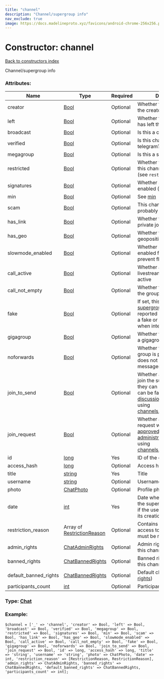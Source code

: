 ```yaml
---
title: "channel"
description: "Channel/supergroup info"
nav_exclude: true
image: https://docs.madelineproto.xyz/favicons/android-chrome-256x256.png
---
```

# Constructor: channel  
[Back to constructors index](/API_docs/constructors/index.html)



Channel/supergroup info

### Attributes:

| Name     |    Type       | Required | Description |
|----------|---------------|----------|-------------|
|creator|[Bool](/API_docs/types/Bool.html) | Optional|Whether the current user is the creator of this channel|
|left|[Bool](/API_docs/types/Bool.html) | Optional|Whether the current user has left this channel|
|broadcast|[Bool](/API_docs/types/Bool.html) | Optional|Is this a channel?|
|verified|[Bool](/API_docs/types/Bool.html) | Optional|Is this channel verified by telegram?|
|megagroup|[Bool](/API_docs/types/Bool.html) | Optional|Is this a supergroup?|
|restricted|[Bool](/API_docs/types/Bool.html) | Optional|Whether viewing/writing in this channel for a reason (see `restriction_reason`|
|signatures|[Bool](/API_docs/types/Bool.html) | Optional|Whether signatures are enabled (channels)|
|min|[Bool](/API_docs/types/Bool.html) | Optional|See [min](https://core.telegram.org/api/min)|
|scam|[Bool](/API_docs/types/Bool.html) | Optional|This channel/supergroup is probably a scam|
|has\_link|[Bool](/API_docs/types/Bool.html) | Optional|Whether this channel has a private join link|
|has\_geo|[Bool](/API_docs/types/Bool.html) | Optional|Whether this chanel has a geoposition|
|slowmode\_enabled|[Bool](/API_docs/types/Bool.html) | Optional|Whether slow mode is enabled for groups to prevent flood in chat|
|call\_active|[Bool](/API_docs/types/Bool.html) | Optional|Whether a group call or livestream is currently active|
|call\_not\_empty|[Bool](/API_docs/types/Bool.html) | Optional|Whether there's anyone in the group call or livestream|
|fake|[Bool](/API_docs/types/Bool.html) | Optional|If set, this [supergroup/channel](https://core.telegram.org/api/channel) was reported by many users as a fake or scam: be careful when interacting with it.|
|gigagroup|[Bool](/API_docs/types/Bool.html) | Optional|Whether this [supergroup](https://core.telegram.org/api/channel) is a gigagroup|
|noforwards|[Bool](/API_docs/types/Bool.html) | Optional|Whether this channel or group is [protected](https://telegram.org/blog/protected-content-delete-by-date-and-more), thus does not allow forwarding messages from it|
|join\_to\_send|[Bool](/API_docs/types/Bool.html) | Optional|Whether a user needs to join the supergroup before they can send messages: can be false only for [discussion groups »](https://core.telegram.org/api/discussion), toggle using [channels.toggleJoinToSend](../methods/channels.toggleJoinToSend.html)|
|join\_request|[Bool](/API_docs/types/Bool.html) | Optional|Whether a user's join request will have to be [approved by administrators](https://core.telegram.org/api/invites#join-requests), toggle using [channels.toggleJoinToSend](../methods/channels.toggleJoinRequest.html)|
|id|[long](/API_docs/types/long.html) | Yes|ID of the channel|
|access\_hash|[long](/API_docs/types/long.html) | Optional|Access hash|
|title|[string](/API_docs/types/string.html) | Yes|Title|
|username|[string](/API_docs/types/string.html) | Optional|Username|
|photo|[ChatPhoto](/API_docs/types/ChatPhoto.html) | Optional|Profile photo|
|date|[int](/API_docs/types/int.html) | Yes|Date when the user joined the supergroup/channel, or if the user isn't a member, its creation date|
|restriction\_reason|Array of [RestrictionReason](/API_docs/types/RestrictionReason.html) | Optional|Contains the reason why access to this channel must be restricted.|
|admin\_rights|[ChatAdminRights](/API_docs/types/ChatAdminRights.html) | Optional|Admin rights of the user in this channel (see [rights](https://core.telegram.org/api/rights))|
|banned\_rights|[ChatBannedRights](/API_docs/types/ChatBannedRights.html) | Optional|Banned rights of the user in this channel (see [rights](https://core.telegram.org/api/rights))|
|default\_banned\_rights|[ChatBannedRights](/API_docs/types/ChatBannedRights.html) | Optional|Default chat rights (see [rights](https://core.telegram.org/api/rights))|
|participants\_count|[int](/API_docs/types/int.html) | Optional|Participant count|



### Type: [Chat](/API_docs/types/Chat.html)


### Example:

```
$channel = ['_' => 'channel', 'creator' => Bool, 'left' => Bool, 'broadcast' => Bool, 'verified' => Bool, 'megagroup' => Bool, 'restricted' => Bool, 'signatures' => Bool, 'min' => Bool, 'scam' => Bool, 'has_link' => Bool, 'has_geo' => Bool, 'slowmode_enabled' => Bool, 'call_active' => Bool, 'call_not_empty' => Bool, 'fake' => Bool, 'gigagroup' => Bool, 'noforwards' => Bool, 'join_to_send' => Bool, 'join_request' => Bool, 'id' => long, 'access_hash' => long, 'title' => 'string', 'username' => 'string', 'photo' => ChatPhoto, 'date' => int, 'restriction_reason' => [RestrictionReason, RestrictionReason], 'admin_rights' => ChatAdminRights, 'banned_rights' => ChatBannedRights, 'default_banned_rights' => ChatBannedRights, 'participants_count' => int];
```  

